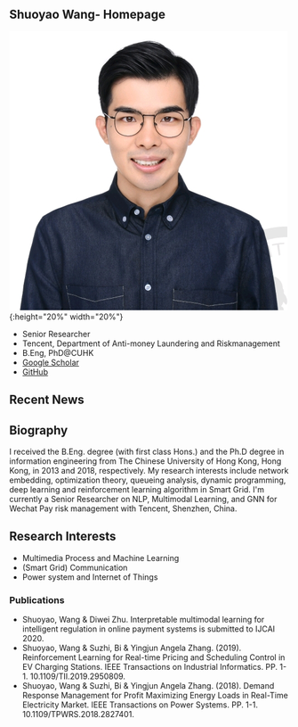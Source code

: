 ## Shuoyao Wang- Homepage
![证件照](/ShuoyaoWang.jpg){:height="20%" width="20%"}
- Senior Researcher
- Tencent, Department of Anti-money Laundering and Riskmanagement
- B.Eng, PhD@CUHK
- [Google Scholar](https://github.com/wsyCUHK/shuoyaowang.github.io/edit/master/index.md)
- [GitHub](https://github.com/wsyCUHK)

## Recent News


## Biography
I received the B.Eng. degree (with first class Hons.) and the Ph.D degree in information engineering from The Chinese University of Hong Kong, Hong Kong, in 2013 and 2018, respectively. My research interests include network embedding, optimization theory, queueing analysis, dynamic programming, deep learning and reinforcement learning algorithm in Smart Grid. I'm currently a Senior Researcher on NLP, Multimodal Learning, and GNN for Wechat Pay risk management with Tencent, Shenzhen, China.

## Research Interests
- Multimedia Process and Machine Learning
- (Smart Grid) Communication
- Power system and Internet of Things
### Publications
- Shuoyao, Wang & Diwei Zhu. Interpretable multimodal learning for intelligent regulation in online payment
systems is submitted to IJCAI 2020.
- Shuoyao, Wang & Suzhi, Bi & Yingjun Angela Zhang. (2019). Reinforcement Learning for Real-time Pricing and Scheduling Control in EV Charging Stations. IEEE Transactions on Industrial Informatics. PP. 1-1. 10.1109/TII.2019.2950809. 
- Shuoyao, Wang & Suzhi, Bi & Yingjun Angela Zhang. (2018). Demand Response Management for Profit Maximizing Energy Loads in Real-Time Electricity Market. IEEE Transactions on Power Systems. PP. 1-1. 10.1109/TPWRS.2018.2827401. 
